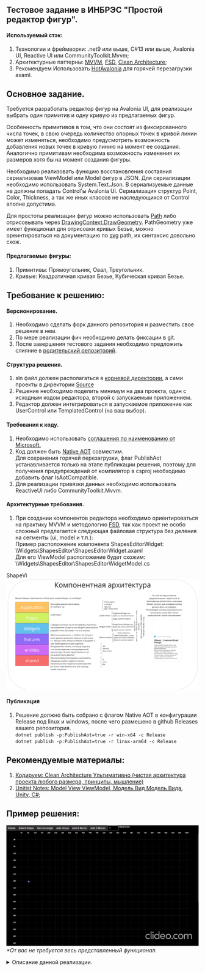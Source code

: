 Тестовое задание в ИНБРЭС "Простой редактор фигур".
----------------------------
#### Используемый стэк:
1. Технологии и фреймворки: .net9 или выше, C#13 или выше, Avalonia UI, Reactive UI или CommunityToolkit.Mvvm;
2. Архитектурные паттерны: [MVVM](https://www.youtube.com/watch?v=T2zovvglVZw), [FSD](https://feature-sliced.github.io/documentation/ru/docs/get-started/overview), [Clean Architecture](https://www.youtube.com/watch?v=WlCDcr8JYFU);
3. Рекомендуем Использовать [HotAvalonia](https://github.com/Kira-NT/HotAvalonia) для горячей перезагрузки axaml.

## Основное задание.
Требуется разработать редактор фигур на Avalonia UI, для реализации выбрать один примитив и одну кривую из предлагаемых фигур.

Особенность примитивов в том, что они состоят из фиксированного числа точек, в свою очередь количество опорных точек в кривой линии может изменяться, необходимо предусмотреть возможность добавления новых точек в кривую линию на момент ее создания. Аналогично примитивам необходима возможность изменения их размеров хотя бы на момент создания фигуры.

Необходимо реализовать функцию восcтановления состаяния сериализовав ViewModel или Model фигур в JSON. Для сериализации необходимо использовать System.Text.Json. В сериализуемые данные не должны попадать Control'ы Avalonia Ui. Сериализация структур Point, Color, Thickness, а так же иных классов не наследующихся от Сontrol вполне допустима. 

Для простоты реализации фигур можно использовать [Path](https://docs.avaloniaui.net/ru/docs/guides/graphics-and-animation/graphics-and-animations) либо отрисовывать через [DrawingContext.DrawGeometry](https://reference.avaloniaui.net/api/Avalonia.Media/DrawingContext/E76A87CD). PathGeometry уже имеет функционал для отрисовки кривых Безье, можно ореинтироваться на документацию по [svg](https://developer.mozilla.org/ru/docs/Web/SVG/Tutorials/SVG_from_scratch/Paths) path, их синтаксис довольно схож.

#### Предлагаемые фигуры:
1. Примитивы: Прямоугольник, Овал, Треугольник.
2. Кривые: Квадратичная кривая Безье, Кубическая кривая Безье.

## Требование к решению:

####  Версионирование.
1. Необходимо сделать форк данного репозитория и разместить свое решение в нем.
2. По мере реализации фич необходимо делать фиксации в git.
3. После завершения тестового задания необходимо предложить слияние в [родительский репозиторий](https://github.com/Andreev-Da/Inbres.TestWork.ShapeEditor).

#### Структура решения.
1. sln файл должен располагаться в [корневой директории](.), а сами проекты в директории [Source](Source)
2. Решение необходимо поделить минимум на два проекта, один с исходным кодом редактора, второй с запускаемым приложением.
3. Редактор должен интегрироваться в запускаемое приложение как UserControl или TemplatedControl (на ваш выбор).

#### Требования к коду.
1. Необходимо использовать [соглашения по наименованию от Microsoft.](https://learn.microsoft.com/ru-ru/dotnet/standard/design-guidelines/general-naming-conventions)
2. Код должен быть [Native AOT](https://learn.microsoft.com/en-us/dotnet/core/deploying/native-aot/?tabs=windows%2Cnet8) совместим.
   <br>Для сохранения горячей перезагрузки, флаг PublishAot устанавливается только на этапе публикации решения, поэтому для получения предупреждений от компилятор в csproj необходимо добавить флаг IsAotCompatible.
3. Для реализации привязки данных необходимо использовать ReactiveUI либо CommunityToolkit.Mvvm.


#### Архитектурные требования.
1. При создании компонентов редактора необходимо ориентироваться на практику MVVM и методологию [FSD](https://feature-sliced.github.io/documentation/ru/docs/get-started/overview), так как проект не особо сложный предлагается следующая файловая структура без деления на сегменты (ui, model и т.п.):
   <br>Пример расположение компонента ShapesEditorWidget: \Widgets\ShapesEditor\ShapesEditorWidget.axaml
   <br>Для его ViewModel расположение будет схожим: \Widgets\ShapesEditor\ShapesEditorWidgetModel.cs

ShapeVi![предлагаемое расположение компонентов](Assets/ComponentsArchitecture.png)

#### Публикация
1. Решение должно быть собрано c флагом Native AOT в конфигурации Release под linux и windows, после чего размешено в github Releases вашего репозитория.
   <br> `dotnet publish -p:PublishAot=true -r win-x64 -c Release`
   <br> `dotnet publish -p:PublishAot=true -r linux-arm64 -c Release`

## Рекомендуемые материалы:
1. [Кодируем: Clean Architecture Ультимативно (чистая архитектура проекта любого размера, принципы, мышление)](https://www.youtube.com/watch?v=WlCDcr8JYFU)
2. [Unitist Notes: Model View ViewModel, Модель Вид Модель Вида, Unity, C#](https://www.youtube.com/watch?v=T2zovvglVZw);

## Пример решения: 
![Sample video](/Assets/Sample.gif)
_\*От вас не требуется весь представленный функционал._

<details>
<summary> Описание данной реализации.</summary>

_\*Это одна из возможных реализаций. Следовать ей не обязательно — достаточно продемонстрировать понимание принципов MVVM и чистой архитектуры._

Каждая фигура реализует общий интерфейс IShape. По своей сути конкретная реализация фигур получились ближе к ViewModel, т.к. они реализуют интерфейс INotifyPropertyChanged, что позволяет уведомлять UI об изменениях состояния фигуры.

Для каждой фигуры предусмотрена соответствующая View. Сопоставление ViewModel и View осуществляется с помощью [ViewLocator](https://docs.avaloniaui.net/docs/concepts/view-locator).

Поле, на котором отображаются фигуры, реализовано как ItemsControl. В качестве ItemsPanel используется обычная Panel. Такой подход упрощает отрисовку кривых Безье: элемент Path занимает всё доступное пространство и выступает в роли холста для отдельной фигуры.
Однако это накладывает определённые ограничения —   даже простые примитивы должны быть представлены через Path, либо через связку из Canvas + Primitive. 

\*Стоит заметить, что Avalonia не обрабатывает нажатия на прозрачные (Transpanet) области, благодоря чему остается возможность отслеживать нажатия на отдельные фигуры.

Логика создания фигур вынесена в отдельные классы-строители, которые обрабатывают события нажатия и перемещения указателя по полю.
После нажатия на кнопку Add создаётся экземпляр соответствующего строителя. При первом клике на поле строитель создаёт новую фигуру (IShape) в указанной точке и добавляет её в общий пул фигур (ObservableCollection\<IShape\>), после чего та отображается на экране.
Ссылка на созданную фигуру до отмены операции сохраняется внутри строителя, который продолжает отслеживать действия пользователя и либо задаёт размеры примитива, либо (в случае кривых Безье) добавляет новые точки к фигуре.
</details>